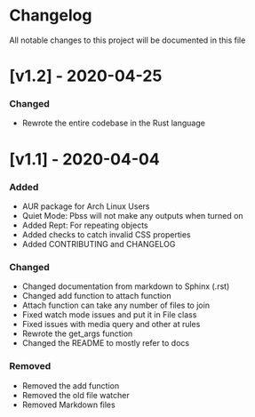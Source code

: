 # Changelog

All notable changes to this project will be documented in this file

# [v1.2] - 2020-04-25
### Changed
* Rewrote the entire codebase in the Rust language

# [v1.1] - 2020-04-04

### Added
* AUR package for Arch Linux Users
* Quiet Mode: Pbss will not make any outputs when turned on
* Added Rept: For repeating objects
* Added checks to catch invalid CSS properties
* Added CONTRIBUTING and CHANGELOG

### Changed
* Changed documentation from markdown to Sphinx (.rst)
* Changed add function to attach function
* Attach function can take any number of files to join
* Fixed watch mode issues and put it in File class
* Fixed issues with media query and other at rules
* Rewrote the get_args function
* Changed the README to mostly refer to docs

### Removed
* Removed the add function
* Removed the old file watcher
* Removed Markdown files